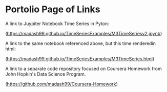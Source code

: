 # Portolio Page of Links


A link to Juypiter Notebook Time Series in Pyton:

(https://madash99.github.io/TimeSeriesExamples/M3TimeSeriesv2.jpynb)

A link to the same notebook referenced above, but this time renderedin html:

(https://madash99.github.io/TimeSeriesExamples/M3TimeSeries.html)

A link to a separate code repository focused on Coursera Homework from John Hopkin's Data Science Program.

(https://github.com/madash99/Coursera-Homework)



